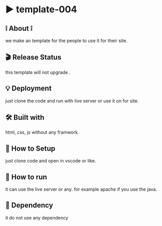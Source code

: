 # :arrow_forward: template-004

## :grey_exclamation: About :grey_exclamation:
we make an template for the people to use it for their site.
## :clapper: Release Status
this template will not upgrade .
## :bulb: Deployment
just clone the code and run with live server or use it on for site.
## :hammer_and_wrench: Built with
html, css, js without any framwork.
## :star2: How to Setup
just clone code and open in vscode or like.
## :rocket: How to run
it can use the live server or any. for example apache if you use the java.
## :whale: Dependency
it do not use any dependency 

